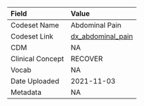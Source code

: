 |Field            |Value             |
|:----------------|:-----------------|
|Codeset Name     |Abdominal Pain    |
|Codeset Link     |[dx_abdominal_pain](https://github.com/PEDSnet/Variable-Dictionary/blob/main/condition/dx_abdominal_pain.csv)|
|CDM              |NA                |
|Clinical Concept |RECOVER           |
|Vocab            |NA                |
|Date Uploaded    |2021-11-03        |
|Metadata         |NA                |
